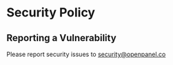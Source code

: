 # Security Policy

## Reporting a Vulnerability

Please report security issues to security@openpanel.co
